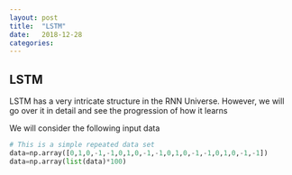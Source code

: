```yaml
---
layout: post
title:  "LSTM"
date:   2018-12-28 
categories: 
---
```


## LSTM
LSTM has a very intricate structure in the RNN Universe. However, we will go over it in detail and see the progression of how it learns

We will consider the following input data

``` python
# This is a simple repeated data set
data=np.array([0,1,0,-1,-1,0,1,0,-1,-1,0,1,0,-1,-1,0,1,0,-1,-1])
data=np.array(list(data)*100)
```
